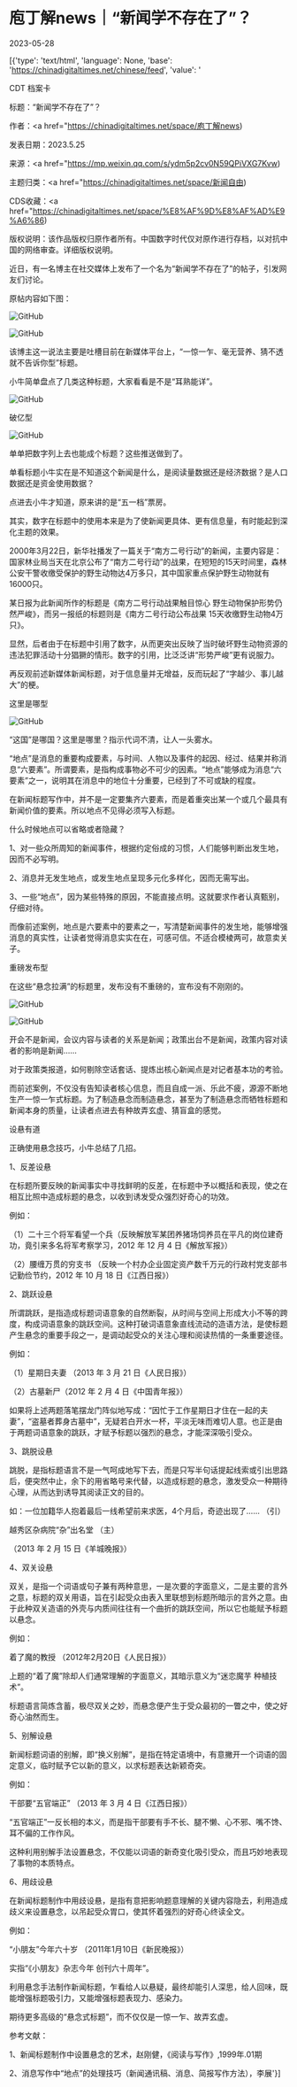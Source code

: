 # 庖丁解news｜“新闻学不存在了”？

2023-05-28

[{'type': 'text/html', 'language': None, 'base': 'https://chinadigitaltimes.net/chinese/feed', 'value': '

CDT 档案卡

标题：“新闻学不存在了”？

作者：<a href="https://chinadigitaltimes.net/space/庖丁解news)

发表日期：2023.5.25

来源：<a href="https://mp.weixin.qq.com/s/ydm5p2cv0N59QPiVXG7Kvw)

主题归类：<a href="https://chinadigitaltimes.net/space/新闻自由)

CDS收藏：<a href="https://chinadigitaltimes.net/space/%E8%AF%9D%E8%AF%AD%E9%A6%86)

版权说明：该作品版权归原作者所有。中国数字时代仅对原作进行存档，以对抗中国的网络审查。详细版权说明。





近日，有一名博主在社交媒体上发布了一个名为“新闻学不存在了”的帖子，引发网友们讨论。

原帖内容如下图：

![GitHub](https://chinadigitaltimes.net/chinese/files/2023/05/post-696523-6472bdf8462f9.)

![GitHub](https://chinadigitaltimes.net/chinese/files/2023/05/post-696523-6472bdf85405b.)

该博主这一说法主要是吐槽目前在新媒体平台上，“一惊一乍、毫无营养、猜不透就不告诉你型”标题。

小牛简单盘点了几类这种标题，大家看看是不是“耳熟能详”。

![GitHub](https://chinadigitaltimes.net/chinese/files/2023/05/post-696523-6472bdf85c4bf.png)

破亿型

![GitHub](https://chinadigitaltimes.net/chinese/files/2023/05/post-696523-6472bdf866bd0.)

单单把数字列上去也能成个标题？这些推送做到了。

单看标题小牛实在是不知道这个新闻是什么，是阅读量数据还是经济数据？是人口数据还是资金使用数据？

点进去小牛才知道，原来讲的是“五一档”票房。

其实，数字在标题中的使用本来是为了使新闻更具体、更有信息量，有时能起到深化主题的效果。

2000年3月22日，新华社播发了一篇关于“南方二号行动”的新闻，主要内容是：国家林业局当天在北京公布了“南方二号行动”的战果，在短短的15天时间里，森林公安干警收缴受保护的野生动物达4万多只，其中国家重点保护野生动物就有16000只。

某日报为此新闻所作的标题是《南方二号行动战果触目惊心 野生动物保护形势仍然严峻》，而另一报纸的标题则是《南方二号行动公布战果 15天收缴野生动物4万只》。

显然，后者由于在标题中引用了数字，从而更突出反映了当时破坏野生动物资源的违法犯罪活动十分猖獗的情形。数字的引用，比泛泛讲“形势严峻”更有说服力。

再反观前述新媒体新闻标题，对于信息量并无增益，反而玩起了“字越少、事儿越大”的梗。

这里是哪型

![GitHub](https://chinadigitaltimes.net/chinese/files/2023/05/post-696523-6472bdf87a905.)

“这国”是哪国？这里是哪里？指示代词不清，让人一头雾水。

“地点”是消息的重要构成要素，与时间、人物以及事件的起因、经过、结果并称消息“六要素”。所谓要素，是指构成事物必不可少的因素。“地点”能够成为消息“六要素”之一，说明其在消息中的地位十分重要，已经到了不可或缺的程度。

在新闻标题写作中，并不是一定要集齐六要素，而是着重突出某一个或几个最具有新闻价值的要素。所以地点不见得必须写入标题。

什么时候地点可以省略或者隐藏？

1、对一些众所周知的新闻事件，根据约定俗成的习惯，人们能够判断出发生地，因而不必写明。

2、消息并无发生地点，或发生地点呈现多元化多样化，因而无需写出。

3、一些“地点”，因为某些特殊的原因，不能直接点明。这就要求作者认真甄别，仔细对待。

而像前述案例，地点是六要素中的要素之一，写清楚新闻事件的发生地，能够增强消息的真实性，让读者觉得消息实实在在，可感可信。不适合模棱两可，故意卖关子。

重磅发布型

在这些“悬念拉满”的标题里，发布没有不重磅的，宣布没有不刚刚的。

![GitHub](https://chinadigitaltimes.net/chinese/files/2023/05/post-696523-6472bdf88dfcf.)

![GitHub](https://chinadigitaltimes.net/chinese/files/2023/05/post-696523-6472bdf897b59.)

开会不是新闻，会议内容与读者的关系是新闻；政策出台不是新闻，政策内容对读者的影响是新闻……

对于政策类报道，如何剔除空话套话、提炼出核心新闻点是对记者基本功的考验。

而前述案例，不仅没有告知读者核心信息，而且自成一派、乐此不疲，源源不断地生产一惊一乍式标题。为了制造悬念而制造悬念，甚至为了制造悬念而牺牲标题和新闻本身的质量，让读者点进去有种故弄玄虚、猜盲盒的感觉。

设悬有道

正确使用悬念技巧，小牛总结了几招。

1、反差设悬

在标题所要反映的新闻事实中寻找鲜明的反差，在标题中予以概括和表现，使之在相互比照中造成标题的悬念，以收到诱发受众强烈好奇心的功效。

例如：

（1）二十三个将军看望一个兵（反映解放军某团养猪场饲养员在平凡的岗位建奇功，竟引来多名将军考察学习，2012 年 12 月 4 日《解放军报》）

（2）腰缠万贯的穷支书 （反映一个村办企业固定资产数千万元的行政村党支部书记勤俭节约，2012 年 10 月 18 日《江西日报》）

2、跳跃设悬

所谓跳跃，是指造成标题词语意象的自然断裂，从时间与空间上形成大小不等的跨度，构成词语意象的跳跃空间。这种打破词语意象直线流动的造语方法，是使标题产生悬念的重要手段之一，是调动起受众的关注心理和阅读热情的一条重要途径。

例如：

（1）星期日夫妻 （2013 年 3 月 21 日《人民日报》）

（2）古墓新尸（2012 年 2 月 4 日《中国青年报》）

如果将上述两题落笔摆龙门阵似地写成：“因忙于工作星期日才住在一起的夫妻”，“盗墓者葬身古墓中”，无疑若白开水一杯，平淡无味而难切人意。也正是由于两题词语意象的跳跃，才赋予标题以强烈的悬念，才能深深吸引受众。

3、跳脱设悬

跳脱，是指标题语言不是一气呵成地写下去，而是只写半句话提起线索或引出思路后，便突然中止，余下的用省略号来代替，以造成标题的悬念，激发受众一种期待心理，从而达到诱导其阅读正文的目的。

如：一位加籍华人抱着最后一线希望前来求医，4个月后，奇迹出现了…… （引）

越秀区杂病院“杂”出名堂 （主）

（2013 年 2 月 15 日《羊城晚报》）

4、双关设悬

双关，是指一个词语或句子兼有两种意思，一是次要的字面意义，二是主要的言外之意，标题的双关用语，旨在引起受众由表入里联想到标题所暗示的言外之意。由于此种双关造语的外壳与内质间往往有一个曲折的跳跃空间，所以它也能赋予标题以悬念。

例如：

着了魔的教授 （2012年2月20日《人民日报》）

上题的“着了魔”除却人们通常理解的字面意义，其暗示意义为“迷恋魔芋 种植技术”。

标题语言简炼含蓄，极尽双关之妙，而悬念便产生于受众最初的一瞥之中，使之好奇心油然而生。

5、别解设悬

新闻标题词语的别解，即“换义别解”，是指在特定语境中，有意撇开一个词语的固定意义，临时赋予它以新的意义，以求标题表达新颖奇突。

例如：

干部要“五官端正” （2013 年 3 月 4 日《江西日报》）

“五官端正”一反长相的本义，而是指干部要有手不长、腿不懒、心不邪、嘴不馋、耳不偏的工作作风。

这种利用别解手法设置悬念，不仅能以词语的新奇变化吸引受众，而且巧妙地表现了事物的本质特点。

6、用歧设悬

在新闻标题制作中用歧设悬，是指有意把影响题意理解的关键内容隐去，利用造成歧义来设置悬念，以吊起受众胃口，使其怀着强烈的好奇心终读全文。

例如：

“小朋友”今年六十岁 （2011年1月10日《新民晚报》）

实指“《小朋友》杂志今年 创刊六十周年”。

利用悬念手法制作新闻标题，乍看给人以悬疑，最终却能引人深思，给人回味，既能增强标题吸引力，又能增强标题表现力、感染力。

期待更多高级的“悬念式标题”，而不仅仅是一惊一乍、故弄玄虚。

参考文献：

1、新闻标题制作中设置悬念的艺术，赵刚健，《阅读与写作》,1999年.01期

2、消息写作中“地点”的处理技巧（新闻通讯稿、消息、简报写作方法），李展'}]